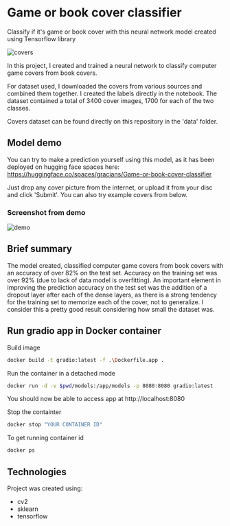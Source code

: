 # Game or book cover classifier
Classify if it's game or book cover with this neural network model created using Tensorflow library

![covers](https://user-images.githubusercontent.com/77151129/153773157-2fc59af1-bfe3-469b-91a0-b39f8285cb78.PNG)

In this project, I created and trained a neural network to classify computer game covers from book covers.

For dataset used, I downloaded the covers from various sources and combined them together. I created the labels directly in the notebook.
The dataset contained a total of 3400 cover images, 1700 for each of the two classes.

Covers dataset can be found directly on this repository in the 'data' folder.

## Model demo
You can try to make a prediction yourself using this model, as it has been deployed on hugging face spaces here:
https://huggingface.co/spaces/gracjans/Game-or-book-cover-classifier

Just drop any cover picture from the internet, or upload it from your disc and click 'Submit'. You can also try example covers from below.

### Screenshot from demo
![demo](https://user-images.githubusercontent.com/77151129/153781706-4036fc2b-0f08-4be4-897b-9e6983dd7d50.PNG)

## Brief summary
The model created, classified computer game covers from book covers with an accuracy of over 82% on the test set. Accuracy on the training set was over 92% (due to lack of data model is overfitting). An important element in improving the prediction accuracy on the test set was the addition of a dropout layer after each of the dense layers, as there is a strong tendency for the training set to memorize each of the cover, not to generalize. I consider this a pretty good result considering how small the dataset was.

## Run gradio app in Docker container
Build image
```sh
docker build -t gradio:latest -f .\Dockerfile.app .
```

Run the container in a detached mode
```sh
docker run -d -v $pwd/models:/app/models -p 8080:8080 gradio:latest
```

You should now be able to access app at http://localhost:8080

Stop the containter
```sh
docker stop "YOUR CONTAINER ID"
```

To get running container id
```sh
docker ps
```

## Technologies
Project was created using:
* cv2
* sklearn
* tensorflow
